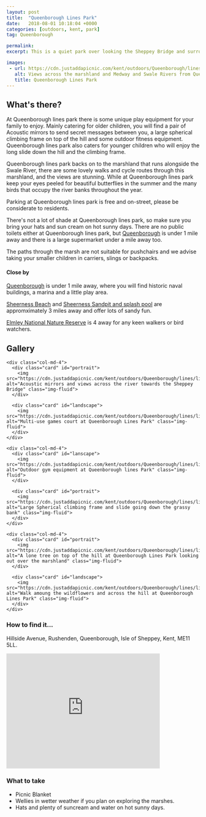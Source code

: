 ```yaml
---
layout: post
title:  "Queenborough Lines Park"
date:   2018-08-01 10:18:04 +0000
categories: [outdoors, kent, park]
tag: Queenborough

permalink: 
excerpt: This is a quiet park over looking the Sheppey Bridge and surrounding countryside.  There is some great play equipment here and lovely walks across the hill and into the marshland.

images: 
 - url: https://cdn.justaddapicnic.com/kent/outdoors/Queenborough/lines/lines7.jpg
   alt: Views across the marshland and Medway and Swale Rivers from Queenborough Lines park
   title: Queenborough Lines Park
---
```


## What's there?

At Queenborough lines park there is some unique play equipment for your family to enjoy.  Mainly catering for older children, you will find a pair of Acoustic mirrors to send secret messages between you, a large spherical climbing frame on top of the hill and some outdoor fitness equipment. Queenborough lines park also caters for younger children who will enjoy the long slide down the hill and the climbing frame.

Queenborough lines park backs on to the marshland that runs alongside the Swale River, there are some lovely walks and cycle routes through this marshland, and the views are stunning.  While at Queenborough lines park keep your eyes peeled for beautiful butterflies in the summer and the many birds that occupy the river banks throughout the year.

Parking at Queenborough lines park is free and on-street, please be considerate to residents.

There's not a lot of shade at Queenborough lines park, so make sure you bring your hats and sun cream on hot sunny days.  There are no public toilets either at Queenborough lines park, but [Queenborough](/outdoors/kent/park/2018/08/01/Queenborough.html) is under 1 mile away and there is a large supermarket under a mile away too.


The paths through the marsh are not suitable for pushchairs and we advise taking your smaller children in carriers, slings or backpacks.

#### Close by
[Queenborough](/outdoors/kent/park/2018/08/01/Queenborough.html) is under 1 mile away, where you will find historic naval buildings, a marina and a little play area.


[Sheerness Beach](/outdoors/kent/beach/2018/06/03/sheerness-beach.html) and [Sheerness Sandpit and splash pool](/outdoors/kent/sandpit/park/2018/01/16/sheerness-sandpit.html) are appromximately 3 miles away and offer lots of sandy fun. 

[Elmley National Nature Reserve](https://www.elmleynaturereserve.co.uk/) is 4 away for any keen walkers or bird watchers.

## Gallery

<div class="container">

  <div class="row">

    <div class="col-md-4">
      <div class="card" id="portrait">
        <img src="https://cdn.justaddapicnic.com/kent/outdoors/Queenborough/lines/lines2.jpg" alt="Acoustic mirrors and views across the river towards the Sheppey Bridge" class="img-fluid">
      </div>

      <div class="card" id="landscape">
        <img src="https://cdn.justaddapicnic.com/kent/outdoors/Queenborough/lines/lines1.jpg" alt="Multi-use games court at Queenborough Lines Park" class="img-fluid">
      </div>  
    </div>

    <div class="col-md-4">
      <div class="card" id="lanscape">
        <img src="https://cdn.justaddapicnic.com/kent/outdoors/Queenborough/lines/lines3.jpg" alt="Outdoor gym equipment at Queenborough lines Park" class="img-fluid">
      </div>

      <div class="card" id="portrait">
        <img src="https://cdn.justaddapicnic.com/kent/outdoors/Queenborough/lines/lines4.jpg" alt="Large Spherical climbing frame and slide going down the grassy bank" class="img-fluid">
      </div>
    </div>

    <div class="col-md-4">
      <div class="card" id="portrait">
        <img src="https://cdn.justaddapicnic.com/kent/outdoors/Queenborough/lines/lines6.jpg" alt="A lone tree on top of the hill at Queenborough Lines Park looking out over the marshland" class="img-fluid">
      </div>

      <div class="card" id="landscape">
        <img src="https://cdn.justaddapicnic.com/kent/outdoors/Queenborough/lines/lines5.jpg" alt="Walk amoung the wildflowers and across the hill at Queenborough Lines Park" class="img-fluid">
      </div>
    </div>

  </div>      
</div>


### How to find it...
Hillside Avenue, Rushenden, Queenborough, Isle of Sheppey, Kent, ME11 5LL.

<iframe src="https://www.google.com/maps/embed?pb=!1m18!1m12!1m3!1d4977.568120279418!2d0.7357686332814805!3d51.40702232585848!2m3!1f0!2f0!3f0!3m2!1i1024!2i768!4f13.1!3m3!1m2!1s0x0%3A0x0!2zNTHCsDI0JzI1LjMiTiAwwrA0NCcyNC41IkU!5e0!3m2!1sen!2suk!4v1533120016185" width="400" height="300" frameborder="0" style="border:0" allowfullscreen></iframe>

### What to take
* Picnic Blanket
* Wellies in wetter weather if you plan on exploring the marshes.
* Hats and plenty of suncream and water on hot sunny days.
